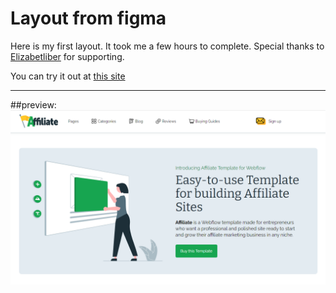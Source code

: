 # Layout from figma
Here is my first layout. It took me a few hours to complete. Special thanks to [Elizabetliber](https://github.com/elizabetliber) for supporting.

You can try it out at [this site](https://enamoredevil.github.io/Layout-from-Figma/)

---
##preview:
![preview](images/preview.png)
